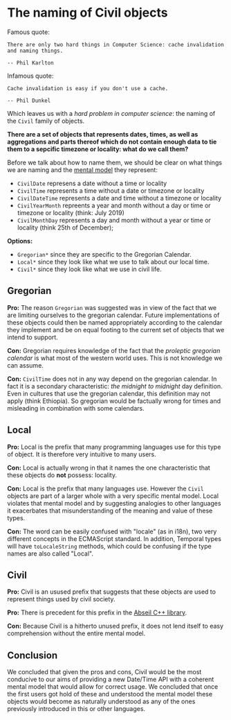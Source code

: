 # The naming of Civil objects

Famous quote:

    There are only two hard things in Computer Science: cache invalidation and naming things.

    -- Phil Karlton

Infamous quote:

    Cache invalidation is easy if you don't use a cache.

    -- Phil Dunkel

Which leaves us with a *hard problem in computer science*: the naming of the `Civil` family of objects.

**There are a set of objects that represents dates, times, as well as aggregations and parts thereof which do not contain enough data to tie them to a sepcific timezone or locality: what do we call them?**

Before we talk about how to name them, we should be clear on what things we are naming and the [mental model](./mentalmodel.md) they represent:

 * `CivilDate` represens a date without a time or locality
 * `CivilTime` represents a time without a date or timezone or locality
 * `CivilDateTime` represents a date and time without a timezone or locality
 * `CivilYearMonth` repreents a year and month without a day or time or timezone or locality (think: July 2019)
 * `CivilMonthDay` represents a day and month without a year or time or locality (think 25th of December);

**Options:**

 * `Gregorian*` since they are specific to the Gregorian Calendar.
 * `Local*` since they look like what we use to talk about our local time.
 * `Civil*` since they look like what we use in civil life.

## Gregorian

**Pro:** The reason `Gregorian` was suggested was in view of the fact that we are limiting ourselves to the gregorian calendar. Future implementations of these objects could then be named appropriately according to the calendar they implement and be on equal footing to the current set of objects that we intend to support.

**Con:** Gregorian requires knowledge of the fact that the *proleptic gregorian calendar* is what most of the western world uses. This is not knowledge we can assume.

**Con:** `CivilTime` does not in any way depend on the gregorian calendar. In fact it is a secondary characteristic: *the midnight to midnight* day definition. Even in cultures that use the gregorian calendar, this definition may not apply (think Ethiopia). So gregorian would be factually wrong for times and misleading in combination with some calendars.

## Local

**Pro:** Local is the prefix that many programming languages use for this type of object. It is therefore very intuitive to many users.

**Con:** Local is actually wrong in that it names the one characteristic that these objects do **not** possess: locality.

**Con:** Local is the prefix that many languages use. However the `Civil` objects are part of a larger whole with a very specific mental model. Local violates that mental model and by suggesting analogies to other languages it exacerbates that misunderstanding of the meaning and value of these types.

**Con:** The word can be easily confused with "locale" (as in i18n), two very different concepts in the ECMAScript standard.  In addition, Temporal types will have `toLocaleString` methods, which could be confusing if the type names are also called "Local".

## Civil

**Pro:** Civil is an usused prefix that suggests that these objects are used to represent things used by civil society.

**Pro:** There is precedent for this prefix in the [Abseil C++ library](https://abseil.io/docs/cpp/guides/time).

**Con:** Because Civil is a hitherto unused prefix, it does not lend itself to easy comprehension without the entire mental model.

## Conclusion

We concluded that given the pros and cons, Civil would be the most conducive to our aims of providing a new Date/Time API with a coherent mental model that would allow for correct usage. We concluded that once the first users got hold of these and understood the mental model these objects would become as naturally understood as any of the ones previously introduced in this or other languages.
